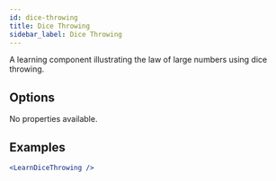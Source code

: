 ```yaml
---
id: dice-throwing
title: Dice Throwing
sidebar_label: Dice Throwing
---
```


A learning component illustrating the law of large numbers using dice throwing.

## Options

No properties available.

## Examples

```jsx live
<LearnDiceThrowing />
```

